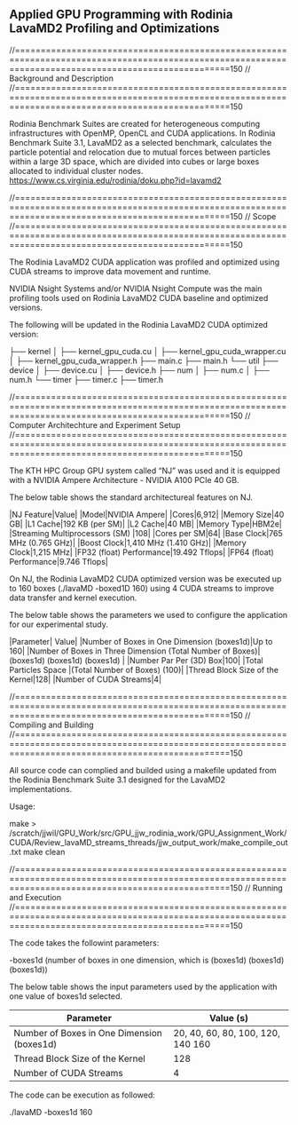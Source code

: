 ## Applied GPU Programming with Rodinia LavaMD2 Profiling and Optimizations

//======================================================================================================================================================150
//	Background and Description
//======================================================================================================================================================150

Rodinia Benchmark Suites are created for heterogeneous computing infrastructures with OpenMP, OpenCL and CUDA applications. In Rodinia Benchmark Suite 3.1, LavaMD2 as a selected benchmark, calculates the particle potential and relocation due to mutual forces between particles within a large 3D space, which are divided into cubes or large boxes allocated to individual cluster nodes. https://www.cs.virginia.edu/rodinia/doku.php?id=lavamd2 

//======================================================================================================================================================150
//	Scope
//======================================================================================================================================================150

The Rodinia LavaMD2 CUDA application was profiled and optimized using CUDA streams to improve data movement and runtime. 

NVIDIA Nsight Systems and/or NVIDIA Nsight Compute was the main profiling tools used on Rodinia LavaMD2 CUDA baseline and optimized versions.

The following will be updated in the Rodinia LavaMD2 CUDA optimized version:

├── kernel
│ ├── kernel_gpu_cuda.cu
│ ├── kernel_gpu_cuda_wrapper.cu
│ ├── kernel_gpu_cuda_wrapper.h
├── main.c
├── main.h
└── util
├── device
│ ├── device.cu
│ ├── device.h
├── num
│ ├── num.c
│ ├── num.h
└── timer
├── timer.c
├── timer.h

//======================================================================================================================================================150
//	Computer Architechture and Experiment Setup
//======================================================================================================================================================150

The KTH HPC Group GPU system called “NJ” was used and it is equipped with a NVIDIA Ampere Architecture - NVIDIA A100 PCIe 40 GB. 

The below table shows the standard architectureal features on NJ.  

|NJ Feature|Value|
|Model|NVIDIA Ampere|
|Cores|6,912|
|Memory Size|40 GB|
|L1 Cache|192 KB (per SM)|
|L2 Cache|40 MB|
|Memory Type|HBM2e|
|Streaming Multiprocessors (SM)	|108|
|Cores per SM|64|
|Base Clock|765 MHz (0.765 GHz)|
|Boost Clock|1,410 MHz (1.410 GHz)|
|Memory Clock|1,215 MHz|
|FP32 (float) Performance|19.492 Tflops|
|FP64 (float) Performance|9.746 Tflops|

On NJ, the Rodinia LavaMD2 CUDA optimized version was be executed up to 160 boxes (./lavaMD -boxed1D 160) using 4 CUDA streams to improve data transfer and kernel execution.

The below table shows the parameters we used to configure the application for our experimental study. 

|Parameter|	Value|
|Number of Boxes in One Dimension (boxes1d)|Up to 160|
|Number of Boxes in Three Dimension (Total Number of Boxes)|(boxes1d) (boxes1d) (boxes1d) | 
|Number Par Per (3D) Box|100|
|Total Particles Space |(Total Number of Boxes) (100)|
|Thread Block Size of the Kernel|128|
|Number of CUDA Streams|4|

//======================================================================================================================================================150
//	Compiling and Building
//======================================================================================================================================================150

All source code can complied and builded using a makefile updated from the Rodinia Benchmark Suite 3.1 designed for the LavaMD2 implementations.  

Usage:

make > /scratch/jjwil/GPU_Work/src/GPU_jjw_rodinia_work/GPU_Assignment_Work/CUDA/Review_lavaMD_streams_threads/jjw_output_work/make_compile_out.txt
make clean

//======================================================================================================================================================150
//	Running and Execution 
//======================================================================================================================================================150

The code takes the followint parameters:

-boxes1d	(number of boxes in one dimension, which is (boxes1d) (boxes1d) (boxes1d))

The below table shows the input parameters used by the application with one value of boxes1d selected.

| Parameter   | Value (s)     | 
| ------------- | ------------- | 
| Number of Boxes in One Dimension (boxes1d) | 20, 40, 60, 80, 100, 120, 140 160 | 
| Thread Block Size of the Kernel | 128 | 
| Number of CUDA Streams         | 4 | 

The code can be execution as followed: 

./lavaMD -boxes1d 160 

